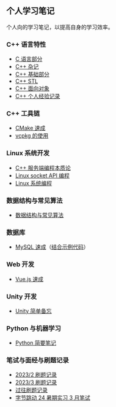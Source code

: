 ## 个人学习笔记

个人向的学习笔记，以提高自身的学习效率。

### C++ 语言特性

- [C 语言部分](./cpp/c.md)
- [C++ 杂记](./cpp/cpp_p0_sth.md)
- [C++ 基础部分](./cpp/cpp_p1_basic.md)
- [C++ STL](./cpp/cpp_p2_stl.md)
- [C++ 面向对象](./cpp/cpp_p3_class.md)
- [C++ 个人经验记录](./cpp/cpp_pl_experience.md)

### C++ 工具链

- [CMake 速成](./toolchains/cmake.md)
- [vcpkg 的使用](./toolchains/vcpkg.md)

### Linux 系统开发

- [C++ 服务端编程本质论](./linux_develop/cpp_network_programing.md)
- [Linux socket API 编程](./linux_develop/socketAPI.md)
- [Linux 系统编程](./linux_develop/unix_programing.md)

### 数据结构与常见算法

- [数据结构与常见算法](./dataStructure_and_algorithm/datastructure_algorithm.md)

### 数据库

- [MySQL 速成](./database/mysql.md)（[结合示例代码](./database/chapter2.sql)）

### Web 开发

- [Vue.js 速成](./web/vue.md)

### Unity 开发

- [Unity 简单备忘](./unity/unity.md)

### Python 与机器学习

- [Python 简要笔记](./python/python.md)

### 笔试与面经与刷题记录

- [2023/2 刷题记录](./interview_and_record/feb.md)
- [2023/3 刷题记录](./interview_and_record/record.md)
- [过往刷题记录](./interview_and_record/record.md)
- [字节跳动 24 暑期实习 3 月笔试](./interview_and_record/24字节暑期实习3月笔试.md)



